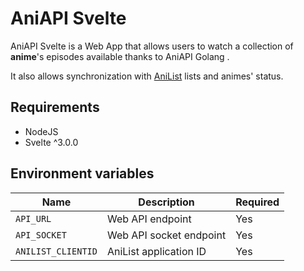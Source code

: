# AniAPI Svelte
AniAPI Svelte is a Web App that allows users to watch a collection of **anime**'s episodes available thanks to AniAPI Golang .

It also allows synchronization with [AniList](https://anilist.co/home) lists and animes' status.

## Requirements
* NodeJS
* Svelte ^3.0.0

## Environment variables
| Name | Description | Required |
|------|-------------|----------|
| `API_URL` | Web API endpoint | Yes |
| `API_SOCKET` | Web API socket endpoint | Yes |
| `ANILIST_CLIENTID` | AniList application ID | Yes |